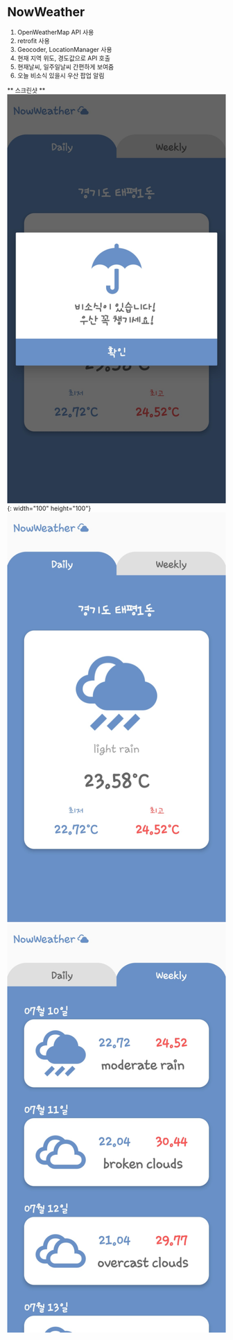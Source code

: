 # NowWeather

1. OpenWeatherMap API 사용
2. retrofit 사용
3. Geocoder, LocationManager 사용
4. 현재 지역 위도, 경도값으로 API 호출
5. 현재날씨, 일주일날씨 간편하게 보여줌
6. 오늘 비소식 있을시 우산 팝업 알림




** 스크린샷 **
![Capture1](./image/1.jpg){: width="100" height="100"}
![Capture2](./image/2.jpg)
![Capture2](./image/3.jpg)
